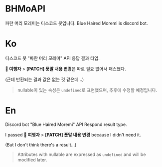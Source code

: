 # BHMoAPI

파란 머리 모레미는 디스코드 봇입니다.
Blue Haired Moremi is discord bot.

# Ko
디스코드 봇 "파란 머리 모레미" API 응답 결과 타입.

**🧑 여행자** > **[PATCH] 푯말 내용 변경**은 따로 필요 없어서 패스했다.

(근데 반환되는 결과 값은 없는 것 같은데...)

> nullable이 있는 속성은 `undefined`로 표현했으며, 추후에 수정할 예정입니다.



# En
Discord bot "Blue Haired Moremi" API Respond result type.

I passed **🧑 여행자** > **[PATCH] 푯말 내용 변경** because I didn't need it.

(But I don't think there's a result...)

> Attributes with nullable are expressed as `undefined` and will be modified later.

